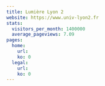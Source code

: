 ```yaml
---
title: Lumière Lyon 2
website: https://www.univ-lyon2.fr
stats:
  visitors_per_month: 1400000
  average_pageviews: 7.09
pages:
  home: 
    url: 
    ko: 0
  legal: 
    url: 
    ko: 0
---
```

